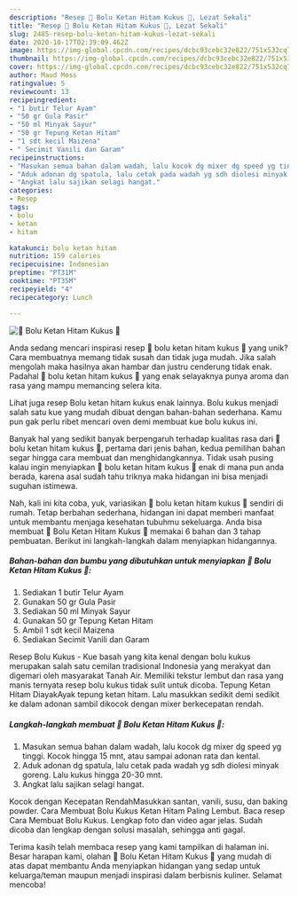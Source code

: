 ```yaml
---
description: "Resep 🍰 Bolu Ketan Hitam Kukus 🍰, Lezat Sekali"
title: "Resep 🍰 Bolu Ketan Hitam Kukus 🍰, Lezat Sekali"
slug: 2485-resep-bolu-ketan-hitam-kukus-lezat-sekali
date: 2020-10-17T02:39:09.462Z
image: https://img-global.cpcdn.com/recipes/dcbc93cebc32e822/751x532cq70/🍰-bolu-ketan-hitam-kukus-🍰-foto-resep-utama.jpg
thumbnail: https://img-global.cpcdn.com/recipes/dcbc93cebc32e822/751x532cq70/🍰-bolu-ketan-hitam-kukus-🍰-foto-resep-utama.jpg
cover: https://img-global.cpcdn.com/recipes/dcbc93cebc32e822/751x532cq70/🍰-bolu-ketan-hitam-kukus-🍰-foto-resep-utama.jpg
author: Maud Moss
ratingvalue: 5
reviewcount: 13
recipeingredient:
- "1 butir Telur Ayam"
- "50 gr Gula Pasir"
- "50 ml Minyak Sayur"
- "50 gr Tepung Ketan Hitam"
- "1 sdt kecil Maizena"
- " Secimit Vanili dan Garam"
recipeinstructions:
- "Masukan semua bahan dalam wadah, lalu kocok dg mixer dg speed yg tinggi. Kocok hingga 15 mnt, atau sampai adonan rata dan kental."
- "Aduk adonan dg spatula, lalu cetak pada wadah yg sdh diolesi minyak goreng. Lalu kukus hingga 20-30 mnt."
- "Angkat lalu sajikan selagi hangat."
categories:
- Resep
tags:
- bolu
- ketan
- hitam

katakunci: bolu ketan hitam 
nutrition: 159 calories
recipecuisine: Indonesian
preptime: "PT31M"
cooktime: "PT35M"
recipeyield: "4"
recipecategory: Lunch

---
```



![🍰 Bolu Ketan Hitam Kukus 🍰](https://img-global.cpcdn.com/recipes/dcbc93cebc32e822/751x532cq70/🍰-bolu-ketan-hitam-kukus-🍰-foto-resep-utama.jpg)

Anda sedang mencari inspirasi resep 🍰 bolu ketan hitam kukus 🍰 yang unik? Cara membuatnya memang tidak susah dan tidak juga mudah. Jika salah mengolah maka hasilnya akan hambar dan justru cenderung tidak enak. Padahal 🍰 bolu ketan hitam kukus 🍰 yang enak selayaknya punya aroma dan rasa yang mampu memancing selera kita.

Lihat juga resep Bolu ketan hitam kukus enak lainnya. Bolu kukus menjadi salah satu kue yang mudah dibuat dengan bahan-bahan sederhana. Kamu pun gak perlu ribet mencari oven demi membuat kue bolu kukus ini.

Banyak hal yang sedikit banyak berpengaruh terhadap kualitas rasa dari 🍰 bolu ketan hitam kukus 🍰, pertama dari jenis bahan, kedua pemilihan bahan segar hingga cara membuat dan menghidangkannya. Tidak usah pusing kalau ingin menyiapkan 🍰 bolu ketan hitam kukus 🍰 enak di mana pun anda berada, karena asal sudah tahu triknya maka hidangan ini bisa menjadi suguhan istimewa.


Nah, kali ini kita coba, yuk, variasikan 🍰 bolu ketan hitam kukus 🍰 sendiri di rumah. Tetap berbahan sederhana, hidangan ini dapat memberi manfaat untuk membantu menjaga kesehatan tubuhmu sekeluarga. Anda bisa membuat 🍰 Bolu Ketan Hitam Kukus 🍰 memakai 6 bahan dan 3 tahap pembuatan. Berikut ini langkah-langkah dalam menyiapkan hidangannya.

<!--inarticleads1-->

##### Bahan-bahan dan bumbu yang dibutuhkan untuk menyiapkan 🍰 Bolu Ketan Hitam Kukus 🍰:

1. Sediakan 1 butir Telur Ayam
1. Gunakan 50 gr Gula Pasir
1. Sediakan 50 ml Minyak Sayur
1. Gunakan 50 gr Tepung Ketan Hitam
1. Ambil 1 sdt kecil Maizena
1. Sediakan  Secimit Vanili dan Garam


Resep Bolu Kukus - Kue basah yang kita kenal dengan bolu kukus merupakan salah satu cemilan tradisional Indonesia yang merakyat dan digemari oleh masyarakat Tanah Air. Memiliki tekstur lembut dan rasa yang manis ternyata resep bolu kukus tidak sulit untuk dicoba. Tepung Ketan Hitam DiayakAyak tepung ketan hitam. Lalu masukkan sedikit demi sedikit ke dalam adonan sambil dikocok dengan mixer berkecepatan rendah. 

<!--inarticleads2-->

##### Langkah-langkah membuat 🍰 Bolu Ketan Hitam Kukus 🍰:

1. Masukan semua bahan dalam wadah, lalu kocok dg mixer dg speed yg tinggi. Kocok hingga 15 mnt, atau sampai adonan rata dan kental.
1. Aduk adonan dg spatula, lalu cetak pada wadah yg sdh diolesi minyak goreng. Lalu kukus hingga 20-30 mnt.
1. Angkat lalu sajikan selagi hangat.


Kocok dengan Kecepatan RendahMasukkan santan, vanili, susu, dan baking powder. Cara Membuat Bolu Kukus Ketan Hitam Paling Lembut. Baca resep Cara Membuat Bolu Kukus. Lengkap foto dan video agar jelas. Sudah dicoba dan lengkap dengan solusi masalah, sehingga anti gagal. 

Terima kasih telah membaca resep yang kami tampilkan di halaman ini. Besar harapan kami, olahan 🍰 Bolu Ketan Hitam Kukus 🍰 yang mudah di atas dapat membantu Anda menyiapkan hidangan yang sedap untuk keluarga/teman maupun menjadi inspirasi dalam berbisnis kuliner. Selamat mencoba!
